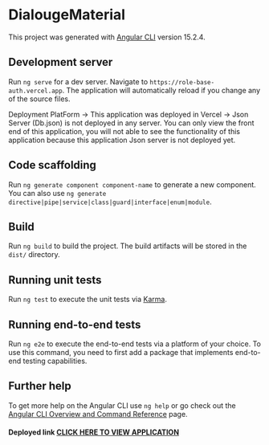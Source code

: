 # DialougeMaterial

This project was generated with [Angular CLI](https://github.com/angular/angular-cli) version 15.2.4.

## Development server

Run `ng serve` for a dev server. Navigate to `https://role-base-auth.vercel.app`. The application will automatically reload if you change any of the source files.

  Deployment PlatForm
        -> This application was deployed in Vercel
        -> Json Server (Db.json) is not deployed in any server. You can only view the front end of this application, you will not able to see the functionality of this application because this application Json server is not deployed yet.

## Code scaffolding

Run `ng generate component component-name` to generate a new component. You can also use `ng generate directive|pipe|service|class|guard|interface|enum|module`.

## Build

Run `ng build` to build the project. The build artifacts will be stored in the `dist/` directory.

## Running unit tests

Run `ng test` to execute the unit tests via [Karma](https://karma-runner.github.io).

## Running end-to-end tests

Run `ng e2e` to execute the end-to-end tests via a platform of your choice. To use this command, you need to first add a package that implements end-to-end testing capabilities.

## Further help

To get more help on the Angular CLI use `ng help` or go check out the [Angular CLI Overview and Command Reference](https://angular.io/cli) page.

#### Deployed link [CLICK HERE TO VIEW APPLICATION](https://role-base-auth.vercel.app)
